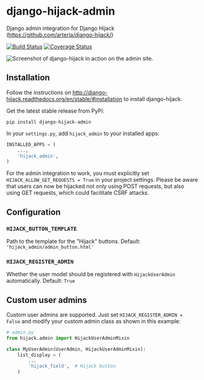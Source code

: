 # django-hijack-admin

Django admin integration for Django Hijack (https://github.com/arteria/django-hijack/)

[![Build Status](https://travis-ci.org/arteria/django-hijack-admin.svg?branch=master)](https://travis-ci.org/arteria/django-hijack-admin)
[![Coverage Status](https://coveralls.io/repos/arteria/django-hijack-admin/badge.svg?branch=master&service=github)](https://coveralls.io/github/arteria/django-hijack-admin?branch=master)

![Screenshot of django-hijack in action on the admin site.](docs/admin-screenshot.png)


## Installation

Follow the instructions on http://django-hijack.readthedocs.org/en/stable/#installation to install django-hijack.

Get the latest stable release from PyPi:

    pip install django-hijack-admin

In your ``settings.py``, add ``hijack_admin`` to your installed apps:

```python
INSTALLED_APPS = (
    ...,
    'hijack_admin',
)
```

For the admin integration to work, you must explicitly set `HIJACK_ALLOW_GET_REQUESTS = True` in your project settings.
Please be aware that users can now be hijacked not only using POST requests, but also using GET requests, which could facilitate CSRF attacks.

## Configuration

### `HIJACK_BUTTON_TEMPLATE`
Path to the template for the "Hijack" buttons. Default: `'hijack_admin/admin_button.html'`

### `HIJACK_REGISTER_ADMIN`
Whether the user model should be registered with `HijackUserAdmin` automatically. Default: `True`

## Custom user admins
Custom user admins are supported. Just set `HIJACK_REGISTER_ADMIN = False` and 
modify your custom admin class as shown in this example:

```python
# admin.py
from hijack.admin import HijackUserAdminMixin

class MyUserAdmin(UserAdmin, HijackUserAdminMixin):
    list_display = (
        ...
        'hijack_field',  # Hijack button
    )
```
